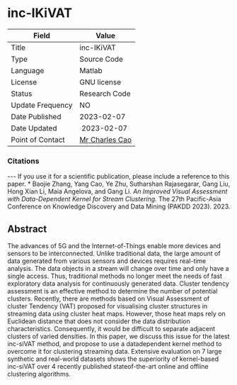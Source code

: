 # inc-IKiVAT 


| Field | Value |
| --- | --- |
| Title | inc-IKiVAT  |
| Type | Source Code |
| Language | Matlab |
| License | GNU license  |
| Status | Research Code |
| Update Frequency | NO |
| Date Published | 2023-02-07  |
| Date Updated | 2023-02-07 |
| Point of Contact |[Mr Charles Cao](https://github.com/charles-cao)
### Citations
--- If you use it for a scientific publication, please include a reference to this paper. * Baojie Zhang, Yang Cao, Ye Zhu, Sutharshan Rajasegarar, Gang Liu, Hong Xian Li, Maia Angelova, and Gang Li. 
*An Improved Visual Assessment with Data-Dependent Kernel for Stream Clustering.* The 27th Pacific-Asia Conference on Knowledge Discovery and Data Mining (PAKDD 2023). 2023. 

## Abstract ##
The advances of 5G and the Internet-of-Things enable more devices and sensors to be interconnected. Unlike traditional data, the large amount of data generated from various sensors and devices requires real-time analysis. The data objects in a stream will change over time and only have a single access. Thus, traditional methods no longer meet the needs of fast exploratory data analysis for continuously generated data. Cluster tendency assessment is an effective method to determine the number of potential clusters. Recently, there are methods based on Visual Assessment of cluster Tendency (VAT) proposed for visualising cluster structures in streaming data using cluster heat maps. However, those heat maps rely on Euclidean distance that does not consider the data distribution characteristics. Consequently, it would be difficult to separate adjacent clusters of varied densities. In this paper, we discuss this issue for the latest inc-siVAT method, and propose to use a datadependent kernel method to overcome it for clustering streaming data. Extensive evaluation on 7 large synthetic and real-world datasets shows the superiority of kernel-based inc-siVAT over 4 recently published stateof-the-art online and offline clustering algorithms.

